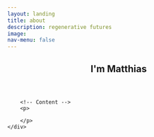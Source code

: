 ```yaml
---
layout: landing
title: about
description: regenerative futures
image: 
nav-menu: false
---
```


<!-- Main -->
<div id="main" class="alt">

<!-- One -->
<section id="one">
	<div class="inner">
		<header class="major">
			<h2>I'm Matthias</h2>
		</header>

		<!-- Content -->
		<p>
		
		</p>
	</div>
</section>

</div>